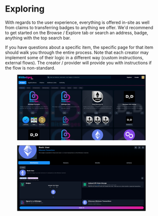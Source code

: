 # Exploring

With regards to the user experience, everything is offered in-site as well from claims to transferring badges to anything we offer. We'd recommend to get started on the Browse / Explore tab or search an address, badge, anything with the top search bar.

If you have questions about a specific item, the specific page for that item should walk you through the entire process. Note that each creator may implement some of their logic in a different way (custom instructions, external flows).  The creator / provider will provide you with instructions if the flow is non-standard.

<figure><img src="../../.gitbook/assets/image (3) (1) (1) (1) (1).png" alt=""><figcaption></figcaption></figure>

<figure><img src="../../.gitbook/assets/image (2) (1) (1) (1) (1) (1) (1) (1).png" alt=""><figcaption></figcaption></figure>


